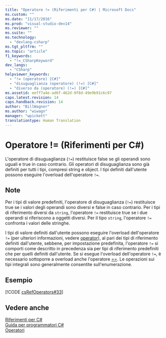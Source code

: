 ```yaml
---
title: "Operatore != (Riferimenti per C#) | Microsoft Docs"
ms.custom: ""
ms.date: "11/17/2016"
ms.prod: "visual-studio-dev14"
ms.reviewer: ""
ms.suite: ""
ms.technology: 
  - "devlang-csharp"
ms.tgt_pltfrm: ""
ms.topic: "article"
f1_keywords: 
  - "!=_CSharpKeyword"
dev_langs: 
  - "CSharp"
helpviewer_keywords: 
  - "!= (operatore) [C#]"
  - "disuguaglianza (operatore) (!=) [C#]"
  - "diverso da (operatore) (!=) [C#]"
ms.assetid: eeff7a4e-ad6f-462d-9f8d-49e9b91c6c97
caps.latest.revision: 14
caps.handback.revision: 14
author: "BillWagner"
ms.author: "wiwagn"
manager: "wpickett"
translationtype: Human Translation
---
```

# Operatore != (Riferimenti per C#)
L'operatore di disuguaglianza \(`!=`\) restituisce false se gli operandi sono uguali e true in caso contrario.  Gli operatori di disuguaglianza sono già definiti per tutti i tipi, compresi string e object.  I tipi definiti dall'utente possono eseguire l'overload dell'operatore `!=`.  
  
## Note  
 Per i tipi di valore predefiniti, l'operatore di disuguaglianza \(`!=`\) restituisce true se i valori degli operandi sono diversi e false in caso contrario.  Per i tipi di riferimento diversi da `string`, l'operatore `!=` restituisce true se i due operandi si riferiscono a oggetti diversi.  Per il tipo `string`, l'operatore `!=` confronta i valori delle stringhe.  
  
 I tipi di valore definiti dall'utente possono eseguire l'overload dell'operatore `!=` \(per ulteriori informazioni, vedere [operator](../../../csharp/language-reference/keywords/operator.md)\),  al pari dei tipi di riferimento definiti dall'utente, sebbene, per impostazione predefinita, l'operatore `!=` si comporti come descritto in precedenza sia per tipi di riferimento predefiniti che per quelli definiti dall'utente.  Se si esegue l'overload dell'operatore `!=`, è necessario sottoporre a overload anche l'operatore [\=\=](../../../csharp/language-reference/operators/equality-comparison-operator.md).  Le operazioni sui tipi integrali sono generalmente consentite sull'enumerazione.  
  
## Esempio  
 [!CODE [csRefOperators#33](../CodeSnippet/VS_Snippets_VBCSharp/csrefOperators#33)]  
  
## Vedere anche  
 [Riferimenti per C\#](../../../csharp/language-reference/index.md)   
 [Guida per programmatori C\#](../../../csharp/programming-guide/index.md)   
 [Operatori](../../../csharp/language-reference/operators/index.md)
